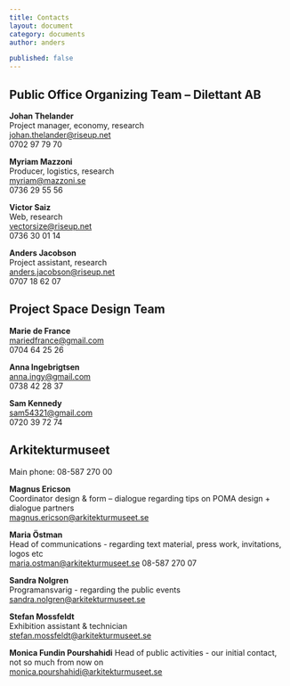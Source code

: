 ```yaml
---
title: Contacts
layout: document  
category: documents   
author: anders

published: false
---
```


## Public Office Organizing Team – Dilettant AB

**Johan Thelander**  
Project manager, economy, research  
johan.thelander@riseup.net  
0702 97 79 70  

**Myriam Mazzoni**  
Producer, logistics, research  
myriam@mazzoni.se  
0736 29 55 56  

**Victor Saiz**  
Web, research  
vectorsize@riseup.net  
0736 30 01 14  

**Anders Jacobson**  
Project assistant, research  
anders.jacobson@riseup.net  
0707 18 62 07  

  
## Project Space Design Team

**Marie de France**  
mariedfrance@gmail.com  
0704 64 25 26  

**Anna Ingebrigtsen**  
anna.ingy@gmail.com  
0738 42 28 37

**Sam Kennedy**  
sam54321@gmail.com  
0720 39 72 74  

## Arkitekturmuseet  

Main phone: 08-587 270 00  

**Magnus Ericson**  
Coordinator design & form – dialogue regarding tips on POMA design + dialogue partners  
magnus.ericson@arkitekturmuseet.se

**Maria Östman**  
Head of communications - regarding text material, press work, invitations, logos etc    
maria.ostman@arkitekturmuseet.se
08-587 270 07

**Sandra Nolgren**  
Programansvarig - regarding the public events  
sandra.nolgren@arkitekturmuseet.se 

**Stefan Mossfeldt**  
Exhibition assistant & technician  
stefan.mossfeldt@arkitekturmuseet.se 

**Monica Fundin Pourshahidi** 
Head of public activities - our initial contact, not so much from now on  
monica.pourshahidi@arkitekturmuseet.se